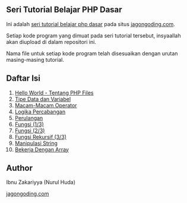 ## Seri Tutorial Belajar PHP Dasar

Ini adalah [seri tutorial belajar php dasar](https://jagongoding.com/web/php/dasar/overview/) pada situs [jagongoding.com](https://jagongoding.com).

Setiap kode program yang dimuat pada seri tutorial tersebut, insyaallah akan diupload di dalam repositori ini. 

Nama file untuk setiap kode program telah disesuaikan dengan urutan masing-masing tutorial.

## Daftar Isi

1. [Hello World - Tentang PHP Files](https://jagongoding.com/web/php/dasar/hello-world/)
2. [Tipe Data dan Variabel](https://jagongoding.com/web/php/dasar/tipe-data-dan-variable/)
3. [Macam-Macam Operator](https://jagongoding.com/web/php/dasar/macam-macam-operator/)
4. [Logika Percabangan](https://jagongoding.com/web/php/dasar/logika-percabangan/)
5. [Perulangan](https://jagongoding.com/web/php/dasar/perulangan/)
6. [Fungsi (1/3)](https://jagongoding.com/web/php/dasar/fungsi/)
7. [Fungsi (2/3)](https://jagongoding.com/web/php/dasar/fungsi-bagian-2/)
8. [Fungsi Rekursif (3/3)](https://jagongoding.com/web/php/dasar/fungsi-rekursif/)
9. [Manipulasi String](https://jagongoding.com/web/php/dasar/manipulasi-string/)
10. [Bekerja Dengan Array](https://jagongoding.com/web/php/dasar/bekerja-dengan-array/)

## Author

Ibnu Zakariyya (Nurul Huda)

[jagongoding.com](https://jagongoding.com)
